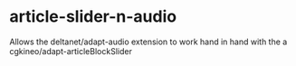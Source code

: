 # article-slider-n-audio
Allows the deltanet/adapt-audio extension to work hand in hand with the a cgkineo/adapt-articleBlockSlider
